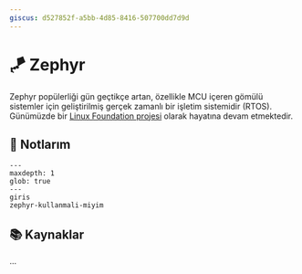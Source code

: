 ```yaml
---
giscus: d527852f-a5bb-4d85-8416-507700dd7d9d
---
```


# 🪁 Zephyr

Zephyr popülerliği gün geçtikçe artan, özellikle MCU içeren gömülü sistemler
için geliştirilmiş gerçek zamanlı bir işletim sistemidir (RTOS). Günümüzde bir
[Linux Foundation projesi](https://www.linuxfoundation.org/projects) olarak
hayatına devam etmektedir.

## 📝 Notlarım

```{toctree}
---
maxdepth: 1
glob: true
---
giris
zephyr-kullanmali-miyim
```

## 📚 Kaynaklar

...
